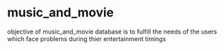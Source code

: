 # music_and_movie
objective of music_and_movie database is to fulfill the needs of the users which face problems during thier entertainment timings
